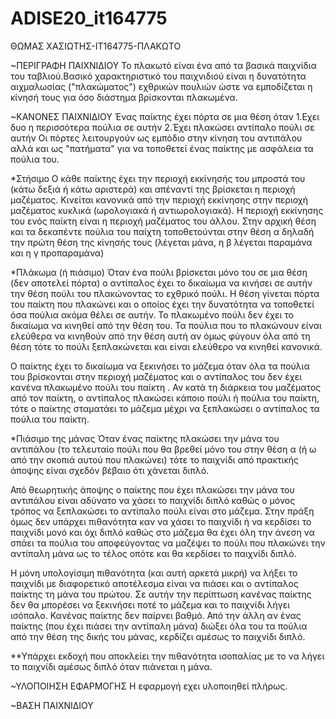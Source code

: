 # ADISE20_it164775

ΘΩΜΑΣ ΧΑΣΙΩΤΗΣ-IT164775-ΠΛΑΚΩΤΟ

~ΠΕΡΙΓΡΑΦΗ ΠΑΙΧΝΙΔΙΟΥ
Το πλακωτό είναι ένα από τα βασικά παιχνίδια του ταβλιού.Βασικό χαρακτηριστικό του παιχνιδιού είναι η δυνατότητα αιχμαλωσίας ("πλακώματος") εχθρικών πουλιών ώστε να εμποδίζεται η κίνησή τους για όσο διάστημα βρίσκονται πλακωμένα.

~ΚΑΝΟΝΕΣ ΠΑΙΧΝΙΔΙΟΥ
Ένας παίκτης έχει πόρτα σε μια θέση όταν
1.Εχει δυο η περισσότερα πούλια σε αυτήν
2.Έχει πλακώσει αντίπαλο πούλι σε αυτήν
Οι πόρτες λειτουργούν ως εμπόδιο στην κίνηση του αντιπάλου αλλά και ως "πατήματα" για να τοποθετεί ένας παίκτης με ασφάλεια τα πούλια του.

*Στήσιμο
Ο κάθε παίκτης έχει την περιοχή εκκίνησής του μπροστά του (κάτω δεξιά ή κάτω αριστερά) και απέναντί της βρίσκεται η περιοχή μαζέματος. Κινείται κανονικά από την περιοχή εκκίνησης στην περιοχή μαζέματος κυκλικά (ωρολογιακά ή αντιωρολογιακά). Η περιοχή εκκίνησης του ενός παίκτη είναι η περιοχή μαζέματος του άλλου.
Στην αρχική θέση και τα δεκαπέντε πούλια του παίχτη τοποθετούνται στην θέση α δηλαδή την πρώτη θέση της κίνησής τους (λέγεται μάνα, η β λέγεται παραμάνα και η γ προπαραμάνα)

*Πλάκωμα
(ή πιάσιμο)
Όταν ένα πούλι βρίσκεται μόνο του σε μια θέση (δεν αποτελεί πόρτα) ο αντίπαλος έχει το δικαίωμα να κινήσει σε αυτήν την θέση πούλι του πλακώνοντας το εχθρικό πούλι. Η θέση γίνεται πόρτα του παίκτη που πλακώνει και ο οποίος έχει την δυνατότητα να τοποθετεί όσα πούλια ακόμα θέλει σε αυτήν. Το πλακωμένο πούλι δεν έχει το δικαίωμα να κινηθεί από την θέση του. Τα πούλια που το πλακώνουν είναι ελεύθερα να κινηθούν από την θέση αυτή αν όμως φύγουν όλα από τη θέση τότε το πούλι ξεπλακώνεται και είναι ελεύθερο να κινηθεί κανονικά.

Ο παίκτης έχει το δικαίωμα να ξεκινήσει το μάζεμα όταν όλα τα πούλια του βρίσκονται στην περιοχή μαζέματος και ο αντίπαλος του δεν έχει κανένα πλακωμένο πούλι του παίκτη . Αν κατά τη διάρκεια του μαζέματος από τον παίκτη, ο αντίπαλος πλακώσει κάποιο πούλι ή πούλια του παίκτη, τότε ο παίκτης σταματάει το μάζεμα μέχρι να ξεπλακώσει ο αντίπαλος τα πούλια του παίκτη.

*Πιάσιμο της μάνας
Όταν ένας παίκτης πλακώσει την μάνα του αντιπάλου (το τελευταίο πούλι που θα βρεθεί μόνο του στην θέση α (ή ω από την σκοπιά αυτού που πλακώνει) τότε το παιχνίδι από πρακτικής άποψης είναι σχεδόν βέβαιο ότι χάνεται διπλό.

Από θεωρητικής άποψης ο παίκτης που έχει πλακώσει την μάνα του αντιπάλου είναι αδύνατο να χάσει το παιχνίδι διπλό καθώς ο μόνος τρόπος να ξεπλακώσει το αντίπαλο πούλι είναι στο μάζεμα. Στην πράξη όμως δεν υπάρχει πιθανότητα καν να χάσει το παιχνίδι ή να κερδίσει το παιχνίδι μονό και όχι διπλό καθώς στο μάζεμα θα έχει όλη την άνεση να σπάει τα πούλια του αποφεύγοντας να μαζέψει το πούλι που πλακώνει την αντίπαλη μάνα ως το τέλος οπότε και θα κερδίσει το παιχνίδι διπλό.

Η μόνη υπολογίσιμη πιθανότητα (και αυτή αρκετά μικρή) να λήξει το παιχνίδι με διαφορετικό αποτέλεσμα είναι να πιάσει και ο αντίπαλος παίκτης τη μάνα του πρώτου. Σε αυτήν την περίπτωση κανένας παίκτης δεν θα μπορέσει να ξεκινήσει ποτέ το μάζεμα και το παιχνίδι λήγει ισόπαλο. Κανένας παίκτης δεν παίρνει βαθμό. Από την άλλη αν ένας παίκτης (που έχει πιάσει την αντίπαλη μάνα) διώξει όλα του τα πούλια από την θέση της δικής του μάνας, κερδίζει αμέσως το παιχνίδι διπλό.

**Υπάρχει εκδοχή που αποκλείει την πιθανότητα ισοπαλίας με το να λήγει το παιχνίδι αμέσως διπλό όταν πιάνεται η μάνα.

~ΥΛΟΠΟΙΗΣΗ ΕΦΑΡΜΟΓΗΣ
Η εφαρμογή εχει υλοποιηθεί πλήρως.

~ΒΑΣΗ ΠΑΙΧΝΙΔΙΟΥ


